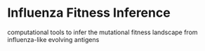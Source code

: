 # Influenza Fitness Inference
computational tools to infer the mutational fitness landscape from influenza-like evolving antigens
